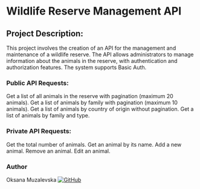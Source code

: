 # Wildlife Reserve Management API

## Project Description:
This project involves the creation of an API for the management and maintenance of a wildlife reserve. The API allows administrators to manage information about the animals in the reserve, with authentication and authorization features. The system supports Basic Auth.

### Public API Requests:
Get a list of all animals in the reserve with pagination (maximum 20 animals).
Get a list of animals by family with pagination (maximum 10 animals).
Get a list of animals by country of origin without pagination.
Get a list of animals by family and type.

### Private API Requests:
Get the total number of animals.
Get an animal by its name.
Add a new animal.
Remove an animal.
Edit an animal.

### Author
Oksana Muzalevska
[![GitHub](https://img.shields.io/badge/-GitHub-333?style=for-the-badge&logo=GitHub&logoColor=fff)](https://github.com/omuzalevska)